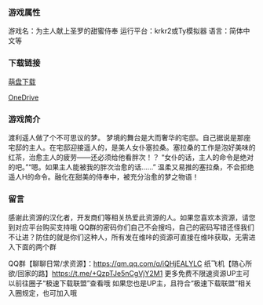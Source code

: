 ### 游戏属性
游戏名：为主人献上圣罗的甜蜜侍奉
运行平台：krkr2或Ty模拟器
语言：简体中文等
### 下载链接
[萌盘下载](https://pan.moe/s/MVBvCa)

[OneDrive](https://flowerrover-my.sharepoint.com/:u:/g/personal/lingvt_uper4_vikacg_com/EXoK9EUVNHRFrViwEm02PokBX67huWR6ft4OSs21W_c9Yw?e=p62Q5l)

### 游戏简介
渡利遥人做了个不可思议的梦。
梦境的舞台是大而奢华的宅邸。自己据说是那座宅邸的主人。在宅邸迎接遥人的，是美人女仆塞拉桑。塞拉桑的工作是泡好美味的红茶，治愈主人的疲劳——还必须给他看胖次！？
“女仆的话，主人的命令是绝对的吧。”“嗯。如果主人能被我的胖次治愈的话……”
温柔又易推的塞拉桑，不会拒绝遥人H的命令。融化在甜美的侍奉中，被充分治愈的梦之物语！

### 留言
感谢此资源的汉化者，开发商们等相关热爱此资源的人。如果您喜欢本资源，请您到对应平台购买支持哦
QQ群的密码你们自己不会搜吗，自己的密码写错还怪我们不让进？防住的就是你们这种人，所有发在维咔的资源可直接在维咔获取，无需进入下面的两个群

QQ群【聊聊日常/求资源】：https://qm.qq.com/q/iQHjEALYLC
纸飞机【随心所欲/回家的路】https://t.me/+QzpTJe5nCgVjY2M1
更多免费不限速资源UP主可以前往圈子“极速下载联盟”查看哦
如果您也是UP主，且符合“极速下载联盟”相关入圈规定，也可加入哦

